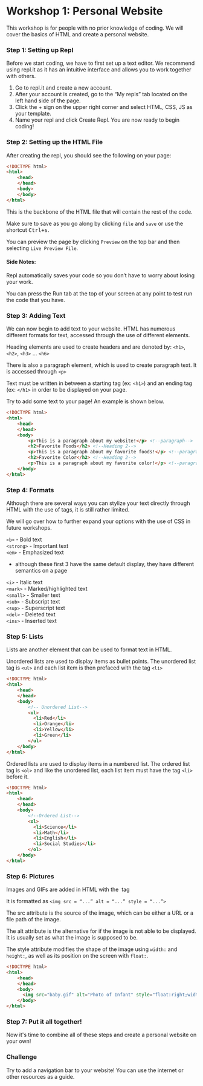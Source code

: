 
# Workshop 1: Personal Website

This workshop is for people with no prior knowledge of coding. We will cover the basics of HTML and create a personal website. 

### Step 1: Setting up Repl

Before we start coding, we have to first set up a text editor. We recommend using repl.it as it has an intuitive interface and allows you to work together with others.

1. Go to repl.it and create a new account. 
2. After your account is created, go to the “My repls” tab located on the left hand side of the page.
3. Click the + sign on the upper right corner and select HTML, CSS, JS as your template.
4. Name your repl and click Create Repl. You are now ready to begin coding! 

### Step 2: Setting up the HTML File 

After creating the repl, you should see the following on your page:

```html
<!DOCTYPE html>
<html>
    <head>
    </head>
    <body>
    </body>
</html>
```
This is the backbone of the HTML file that will contain the rest of the code. 

Make sure to save as you go along by clicking `file` and `save` or use the shortcut <kbd>Ctrl+s</kbd>. 

You can preview the page by clicking `Preview` on the top bar and then selecting `Live Preview File`.

#### Side Notes:
Repl automatically saves your code so you don’t have to worry about losing your work.

You can press the Run tab at the top of your screen at any point to test run the code that you have.

### Step 3: Adding Text

We can now begin to add text to your website. HTML has numerous different formats for text, accessed through the use of different elements. 

Heading elements are used to create headers and are denoted by: `<h1>`, `<h2>`, `<h3>` … `<h6>`

There is also a paragraph element, which is used to create paragraph text. It is accessed through `<p>` 

Text must be written in between a starting tag (ex: `<h1>`) and an ending tag (ex: `</h1>` in order to be displayed on your page. 

Try to add some text to your page! An example is shown below. 


```html
<!DOCTYPE html>
<html>
    <head>
    </head>
    <body>
        <p>This is a paragraph about my website!</p> <!--paragraph-->
        <h2>Favorite Foods</h2> <!--Heading 2-->
        <p>This is a paragraph about my favorite foods!</p> <!--paragraph-->
        <h2>Favorite Color</h2> <!--Heading 2-->
        <p>This is a paragraph about my favorite color!</p> <!--paragraph-->
    </body>
</html>
```
  
### Step 4: Formats

Although there are several ways you can stylize your text directly through HTML with the use of tags, it is still rather limited. 

We will go over how to further expand your options with the use of CSS in future workshops.
  
`<b>` - Bold text <br>
`<strong>` - Important text <br>
`<em>` - Emphasized text <br>

* although these first 3 have the same default display, they have different semantics on a page 

`<i>` - Italic text <br>
`<mark>` - Marked/highlighted text <br>
`<small>` - Smaller text <br>
`<sub>` - Subscript text <br>
`<sup>` - Superscript text <br>
`<del>` - Deleted text <br>
`<ins>` - Inserted text <br>

### Step 5: Lists

Lists are another element that can be used to format text in HTML.
  
Unordered lists are used to display items as bullet points. 
The unordered list tag is `<ul>` and each list item is then prefaced with the tag `<li>`


```html
<!DOCTYPE html>
<html>
    <head>
    </head>
    <body>
        <!-- Unordered List-->
        <ul>
          <li>Red</li>
          <li>Orange</li>
          <li>Yellow</li>
          <li>Green</li>
        </ul>
    </body>
</html>
```

Ordered lists are used to display items in a numbered list. 
The ordered list tag is `<ol>` and like the unordered list, each list item must have the tag `<li>` before it.

```html
<!DOCTYPE html>
<html>
    <head>
    </head>
    <body>
        <!--Ordered List-->
        <ol>
          <li>Science</li>
          <li>Math</li>
          <li>English</li>
          <li>Social Studies</li>
        </ol>
    </body>
</html>
```

### Step 6: Pictures

Images and GIFs are added in HTML with the <img> tag

It is formatted as `<img src = “...” alt = “...” style = “...”>` 

The src attribute is the source of the image, which can be either a URL or a file path of the image. 

The alt attribute is the alternative for if the image is not able to be displayed. 
It is usually set as what the image is supposed to be. 

The style attribute modifies the shape of the image using `width:` and `height:`, as well as its position on the screen with `float:`.

```html
<!DOCTYPE html>
<html>
    <head>
    </head>
    <body>
      <img src="baby.gif" alt="Photo of Infant" style="float:right;width:50px;height:50px;">
    </body>
</html>
```

### Step 7: Put it all together!

Now it's time to combine all of these steps and create a personal website on your own!

### Challenge

Try to add a navigation bar to your website! You can use the internet or other resources as a guide.
